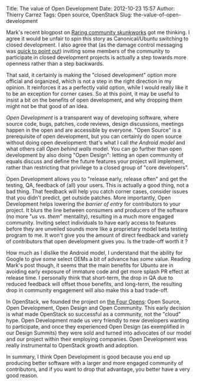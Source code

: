 Title: The value of Open Development
Date: 2012-10-23 15:57
Author: Thierry Carrez
Tags: Open source, OpenStack
Slug: the-value-of-open-development

Mark's recent blogpost on [Raring community
skunkworks](http://www.markshuttleworth.com/archives/1200) got me
thinking. I agree it would be unfair to spin this story as
Canonical/Ubuntu switching to closed development. I also agree that (as
the damage control messaging was [quick to point
out](http://www.markshuttleworth.com/archives/1207)) inviting some
members of the community to participate in closed development projects
is actually a step towards more openness rather than a step backwards.

That said, it certainly is making the "closed development" option more
official and organized, which is not a step in the right direction in my
opinion. It reinforces it as a perfectly valid option, while I would
really like it to be an exception for corner cases. So at this point, it
may be useful to insist a bit on the benefits of open development, and
why dropping them might not be that good of an idea.

*Open Development* is a transparent way of developing software, where
source code, bugs, patches, code reviews, design discussions, meetings
happen in the open and are accessible by everyone. "Open Source" is a
prerequisite of open development, but you can certainly do open source
without doing open development: that's what I call *the Android model*
and what others call *Open behind walls* model. You can go further than
open development by also doing "Open Design": letting an open community
of equals discuss and define the future features your project will
implement, rather than restricting that privilege to a closed group of
"core developers".

Open Development allows you to "release early, release often" and get
the testing, QA, feedback of (all) your users. This is actually a good
thing, not a bad thing. That feedback will help you catch corner cases,
consider issues that you didn't predict, get outside patches. More
importantly, Open Development helps lowering the *barrier of entry* for
contributors to your project. It blurs the line between consumers and
producers of the software (no more "*us* vs. *them*" mentality),
resulting in a much more engaged community. Inviting select individuals
to have early access to features before they are unveiled sounds more
like a proprietary model beta testing program to me. It won't give you
the amount of direct feedback and variety of contributors that open
development gives you. Is the trade-off worth it ?

How much as I dislike the Android model, I understand that the ability
for Google to give *some* select OEMs a bit of advance has *some* value.
Reading Mark's post though, it seems that the main benefits for Ubuntu
are in avoiding early exposure of immature code and get more splash PR
effect at release time. I personally think that short-term, the drop in
QA due to reduced feedback will offset those benefits, and long-term,
the resulting drop in community engagement will also make this a bad
trade-off.

In OpenStack, we founded the project on [the Four
Opens](http://wiki.openstack.org/Open): Open Source, Open Development,
Open Design and Open Community. This early decision is what made
OpenStack so successful as a community, not the "cloud" hype. Open
Development made us very friendly to new developers wanting to
participate, and once they experienced Open Design (as exemplified in
our Design Summits) they were sold and turned into advocates of our
model and our project within their employing companies. Open Development
was really instrumental to OpenStack growth and adoption.

In summary, I think Open Development is good because you end up
producing better software with a larger and more engaged community of
contributors, and if you want to drop that advantage, you better have a
very good reason.
